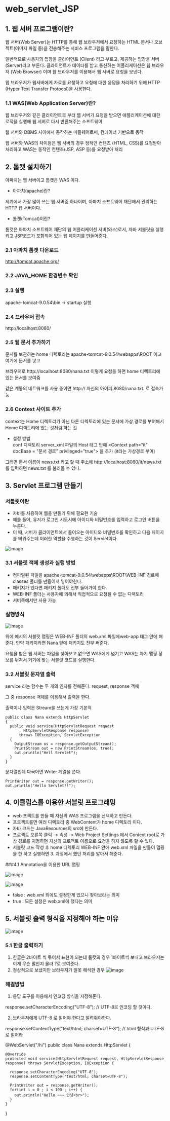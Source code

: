 # web_servlet_JSP

## 1. 웹 서버 프로그램이란?

웹 서버(Web Server)는 HTTP를 통해 웹 브라우저에서 요청하는 HTML 문서나 오브젝트(이미지 파일 등)을 전송해주는 서비스 프로그램을 말한다.

일반적으로 사용자의 입장을 클라이언트 (Client) 라고 부르고, 제공하는 입장을 서버 (Server)라고 부른다. 클라이언트가 데이터를 받고 통신하는 어플리케이션은 웹 브라우저 (Web Browser) 이며 웹 브라우저를 이용해서 웹 서버로 요청을 보낸다.

웹 브라우저가 웹서버에게 자료를 요청하고 요청에 대한 응답을 처리하기 위해 HTTP (Hyper Text Transfer Protocol)을 사용한다.

### 1.1 WAS(Web Application Server)란?

웹 브라우저와 같은 클라이언트로 부터 웹 서버가 요청을 받으면 애플리케이션에 대한 로직을 실행해 웹 서버로 다시 반환해주는 소프트웨어

웹 서버와 DBMS 사이에서 동작하는 미들웨어로써, 컨테이너 기반으로 동작

웹 서버와 WAS의 차이점은 웹 서버의 경우 정적인 컨텐츠 (HTML, CSS)를 요청받아 처리하고 WAS는 동적인 컨텐츠(JSP, ASP 등)를 요청받아 처리

## 2. 톰캣 설치하기

  아파치는 웹 서버이고 톰캣은 WAS 이다.

- 아파치(apache)란?

세계에서 가장 많이 쓰는 웹 서버중 하나이며, 아파치 소프트웨어 재단에서 관리하는 HTTP 웹 서버이다.

- 톰캣(Tomcat)이란?

톰캣은 아파치 소프트웨어 재단의 웹 어플리케이션 서버(와스)로서, 자바 서블릿을 실행키고 JSP코드가 포함되어 있는 웹 페이지를 만들어준다. 

### 2.1 아파치 톰캣 다운로드 

http://tomcat.apache.org/

### 2.2 JAVA_HOME 환경변수 확인

### 2.3 실행

apache-tomcat-9.0.54\bin -> startup 실행

### 2.4 브라우저 접속

http://localhost:8080/

### 2.5 웹 문서 추가하기

문서를 보관하는 home 디렉토리는 apache-tomcat-9.0.54\webapps\ROOT 이고 여기에 문서를 넣고

브라우저로 http://localhost:8080/nana.txt 이렇게 요청을 하면 home 디렉토리에 있는 문서를 보여줌

같은 계통의 네트워크를 사용 중이면 http:// 자신의 아이피:8080/nana.txt. 로 접속가능

### 2.6 Context 사이트 추가

context는 Home 디렉토리가 아닌 다른 디렉토리에 있는 문서에 가상 경로를 부여해서 Home 디렉토리에 있는 것처럼 하는 것

- 설정 방법 <br>
conf 디렉토리 server_xml 파일의 Host 태그 안에 \<Context path="it" docBase = "문서 경로" privileged="true"> 을 추가 (it라는 가상경로 부여)

그러면 문서 이름이 news.txt 라고 할 때 주소에 http://localhost:8080/it/news.txt를 입력하면 news.txt 를 불러올 수 있다.


## 3. Servlet 프로그램 만들기

### 서블릿이란

- 자바를 사용하여 웹을 만들기 위해 필요한 기술
- 예를 들어, 유저가 로그인 시도시에 아이디와 비밀번호를 입력하고 로그인 버튼을 누른다.
- 이 때, 서버가 클라이언트에서 들어오는 아이디와 비밀번호를 확인하고 다음 페이지를 띄워주는데 이러한 역할을 수행하는 것이 Servlet이다.

![image](https://user-images.githubusercontent.com/81665608/139850953-f14d5678-d5cc-4e0b-bd2c-920f4537e91a.png)

### 3.1 서블릿 객체 생성과 실행 방법

- 컴파일된 파일을 apache-tomcat-9.0.54\webapps\ROOT\WEB-INF 경로에 classes 폴더를 만들어서 넣어야한다.
- 패키지가 있다면 패키지 폴더도 전부 들어가야 한다.
- WEB-INF 폴더는 사용자에 의해서 직접적으로 요청될 수 없는 디렉토리
- 서버쪽에서만 사용 가능

### 실행방식
![image](https://user-images.githubusercontent.com/81665608/139854934-bf9ce1ba-3671-4890-98c8-4d2cb8ba6f45.png)

위에 예시의 서블릿 맵핑은 WEB-INF 폴더의 web.xml 파일에web-app 태그 안에 해준다. 만약 패키지라면 Nana 앞에 패키지도 전부 써준다.

요청을 받은 웹 서버는 파일을 찾아보고 없으면 WAS에게 넘기고 WAS는 자기 맵핑 정보를 뒤져서 거기에 맞는 서블릿 코드를 실행한다.

### 3.2 서블릿 문자열 출력

service 라는 함수는 두 개의 인자를 전해준다. request, response 객체

그 중 response 객체를 이용해서 출력을 한다.

출력이나 입력은 Stream을 쓰는게 가장 기본적

    public class Nana extends HttpServlet
    {
      public void service(HttpServletRequest request
          , HttpServletResponse response)
          throws IOException, ServletException
      {
        OutputStream os = response.getOutputStream();
        PrintStream out = new PrintStream(os, true);
        out.println("Hell Servlet");
      }
    }
 
문자열인데 다국어면 Writer 계열을 쓴다.

    PrintWriter out = response.getWriter();
    out.println("Hello Servlet!!");


## 4. 이클립스를 이용한 서블릿 프로그래밍

- web 프젝트를 만들 때 자신의 WAS 프로그램을 선택하고 만든다.
- 프로젝트를면 여러 디렉토리 중 WebContent가 home 디렉토리 이다.
- 자바 코드는 JavaResources의 src에 만든다.
- 프로젝트 오른쪽 클릭 -> 속성 -> Web Project Settings 에서 Context root로 가상 경로를 지정하면 자신의 프로젝트 이름으로 요청을 하지 않도록 할 수 있다.
- 서블릿 코드 작성 후 home 디렉토리 WEB-INF 안에 web.xml 파일을 만들어 맵핑을 한 하고 실행하면 3. 과정에서 했던 처리를 알아서 해준다.


###4.1 Annotation을 이용한 URL 맵핑

![image](https://user-images.githubusercontent.com/81665608/140028146-7aa560f8-7ca1-47f9-a4ce-54e358993e54.png)

![image](https://user-images.githubusercontent.com/81665608/140028297-7598b006-ac4d-4ad3-83e4-05c42d9cd254.png)

- false : web.xml 외에도 설정한게 있으니 찾아보라는 의미
- true : 모든 설정은 web.xml에 했다는 의미

## 5. 서블릿 출력 형식을 지정해야 하는 이유

![image](https://user-images.githubusercontent.com/81665608/140032523-c28674bc-db04-45c4-b2d5-1d25c09a4427.png)

### 5.1 한글 출력하기

1. 한글은 2바이트 씩 묶어서 표현이 되는데 톰캣의 경우 1바이트씩 보내고 브라우저는 이게 무슨 말인지 몰라  ?로 보여준다.
2. 정상적으로 보냈지만 브라우저가 잘못 해석한 경우
![image](https://user-images.githubusercontent.com/81665608/140033549-37e303bf-4828-4ba0-a4e6-6d5375641885.png)


### 해결방법

1. 응답 도구를 이용해서 인코딩 방식을 지정해준다.

  response.setCharacterEncoding("UTF-8"); // UTF-8로 인코딩 할 것이다.
  
2. 브라우저에게 UTF-8 로 읽어야 한다고 알려줘야한다.

  response.setContentType("text/html; charset=UTF-8");  // html 형식과 UTF-8 로 읽어라



  @WebServlet("/hi")
  public class Nana extends HttpServlet {

    @Override
    protected void service(HttpServletRequest request, HttpServletResponse response) throws ServletException, IOException {

      response.setCharacterEncoding("UTF-8");
      response.setContentType("text/html; charset=UTF-8");

      PrintWriter out = response.getWriter();
      for(int i = 0 ; i < 100 ; i++) {
        out.println("Hello ~~~ 안녕<br>");			
      }
    }	

  }









